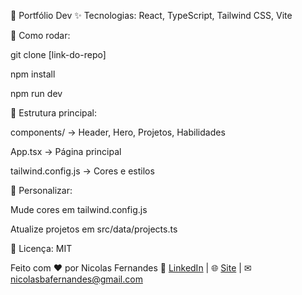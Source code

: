 📌 Portfólio Dev
✨ Tecnologias: React, TypeScript, Tailwind CSS, Vite

🚀 Como rodar:

git clone [link-do-repo]

npm install

npm run dev

📂 Estrutura principal:

components/ → Header, Hero, Projetos, Habilidades

App.tsx → Página principal

tailwind.config.js → Cores e estilos

🎨 Personalizar:

Mude cores em tailwind.config.js

Atualize projetos em src/data/projects.ts

📜 Licença: MIT

Feito com ❤️ por Nicolas Fernandes
🔗 [LinkedIn](https://www.linkedin.com/in/fernandesnic/) | 🌐 [Site](https://nicolas-fernandes-portifolio.vercel.app/) | ✉ nicolasbafernandes@gmail.com
